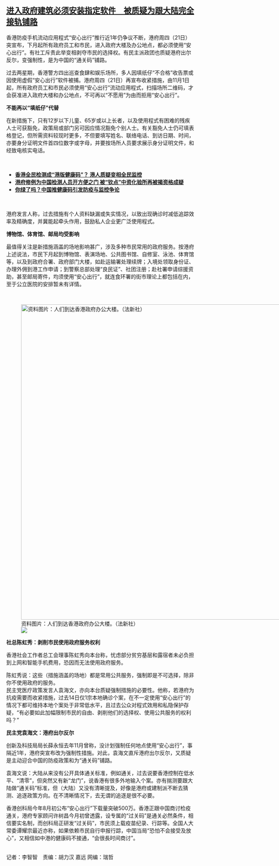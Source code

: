 <!--1634912974000-->
[进入政府建筑必须安装指定软件　被质疑为跟大陆完全接轨铺路](https://www.rfa.org/mandarin/yataibaodao/gangtai/gl-10222021085321.html)
------

<p>香港防疫手机流动应用程式“安心出行”推行近1年仍争议不断，港府周四（21日）突宣布，下月起所有政府员工和市民，进入政府大楼及办公地点，都必须使用“安心出行”。有社工斥责此举变相剥夺市民的选择权。有民主派政团也质疑港府出尔反尔，变强制性，是为中国的“通关码”铺路。</p><p>过去两星期，香港警方四出巡查食肆和娱乐场所，多人因填纸仔“不合格”收告票或因使用虚假“安心出行”软件被捕。港府周四（21日）再宣布收紧措施，由11月1日起，所有政府员工和市民必须使用“安心出行”流动应用程式，扫描场所二维码，才会获准进入政府大楼和办公地点，不可再以“不愿用”为由而拒用“安心出行”。</p><p><strong>不能再以“填纸仔”代替</strong></p><p>在新措施下，只有12岁以下儿童、65岁或以上长者，以及使用程式有困难的残疾人士可获豁免，政策局或部门另可因应情况豁免个别人士。有关豁免人士仍可填表格登记，但所需资料较现时更多，不但要填写姓名、联络电话、到访日期、时间，亦要身分证明文件首四位数字或字母，并要按场所人员要求展示身分证明文件，和经致电核实电话。</p><p><br/></p><ul><li><a href="https://www.rfa.org/mandarin/yataibaodao/gangtai/al-08132020074207.html"><strong>香港全民检测成“港版健康码”？ 港人质疑变相全民监控</strong></a></li><li><b><a class="external-link" href="http://www.rfa.org/mandarin/yataibaodao/gangtai/al-08072020081322.html">港府修例为中国检测人员开方便之门 被“钦点”中资化验所再被揭资格成疑</a></b></li><li><a href="https://www.rfa.org/mandarin/yataibaodao/huanjing/hx2-03042020111216.html"><strong>你绿了吗？中国推健康码引发防疫与监控争论</strong></a></li></ul><p><br/></p><p>港府发言人称，过去措施有个人资料缺漏或失实情况，以致出现确诊时减低追踪效率及精确度，并冀能起牵头作用，鼓励私人企业更广泛使用程式。</p><p><strong>博物馆、体育馆、邮局均受影响</strong></p><p>最值得关注是新措施涵盖的场地影响甚广，涉及多种市民常用的政府服务。按港府上述说法，市民下月起到博物馆、表演场地、公共图书馆、自修室、泳池、体育馆等，以及到政府合署、政府部门大楼，如赴运输署处理续牌；入境处领取身份证、办理外佣到港工作申请；到警察总部处理“良民证”、社团注册；赴社署申请综援资助，甚至邮局寄件，均须使用“安心出行”，就连食环署的街市理论上都包括在内，至于公立医院的安排暂未有详情。</p><p><br/></p><p><figure class="image-richtext image-inline captioned" style="width:1500px;"><img alt="资料图片：人们到达香港政府办公大楼。（法新社）" height="844" src="https://www.rfa.org/mandarin/yataibaodao/gangtai/gl-10222021085321.html/000_1pi4aw.jpg/@@images/c5adf8b6-c4a3-4d52-a418-3eb70263de40.jpeg" title="000_1PI4AW.jpg" width="1500"/><figcaption class="image-caption">资料图片：人们到达香港政府办公大楼。（法新社）</figcaption><small></small><div id="zoomattribute"><a data-caption="资料图片：人们到达香港政府办公大楼。（法新社）" data-fancybox="" href="https://www.rfa.org/mandarin/yataibaodao/gangtai/gl-10222021085321.html/000_1pi4aw.jpg" id="single_image" title="资料图片：人们到达香港政府办公大楼。（法新社）"><img src="/++plone++rfa-resources/img/icon-zoom.png"/></a></div></figure></p><p><strong>社总陈虹秀：剥削市民使用政府服务权利</strong></p><p>香港社会工作者总工会理事陈虹秀向本台称，忧虑部分贫穷基层和露宿者未必负担到上网和智能手机费用，恐因而无法使用政府服务。</p><p>陈虹秀说：这些（措施涵盖的场地）都是常用公共服务，强制即是不可选择，除非你不使用政府的服务。<br/>民主党医疗政策发言人袁海文，亦向本台质疑强制措施的必要性。他称，若港府为抗疫需要而收紧措施，过去14日仅1宗本地确诊个案，在不一定使用“安心出行”的情况下都可维持本地个案处于非常低水平，且过去公众对程式效用和私隐保护存疑，“有必要如此加幅限制市民的自由、剥削他们的选择权、使用公共服务的权利吗？”</p><p><strong>民主党袁海文：港府出尔反尔　</strong></p><p>创新及科技局局长薛永恒去年11月曾称，没计划强制任何地点使用“安心出行”，事隔近1年，港府突宣布改为强制性措施。对此，袁海文直斥港府出尔反尔，又质疑是主动迎合中国的防疫政策和为“通关码”铺路。</p><p>袁海文说：大陆从来没有公开具体通关标准，例如通关，过去说要香港控制在低水平、“清零”，但突然又有新“龙门”，说香港有很多外地输入个案。亦有揣测要跟大陆做“通关码”标准，但（大陆）又没有清晰提及，好像是港府或建制派不断去猜测、追逐政策方向。在不清晰情况下，去无谓的追逐是很不必要。</p><p>香港创科局今年8月初公布“安心出行”下载量突破500万。香港正跟中国商讨检疫通关，港府专家顾问许树昌今月初曾透露，设专属的“过关码”是通关必然条件，相信要实名制，而创科局正研发“过关码”，市民须上载疫苗纪录、行踪等。全国人大常委谭耀宗最近亦称，如果依赖市民自行申报行踪，中国当局“恐怕不会接受及放心”，又相信如中港的健康码不接通，“会很長时间商讨”。</p><p><br/>记者：李智智　责编：胡力汉 嘉远 网编：瑞哲</p>
